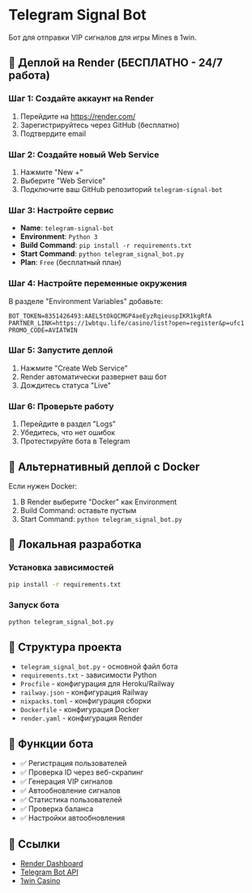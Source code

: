 # Telegram Signal Bot

Бот для отправки VIP сигналов для игры Mines в 1win.

## 🚀 Деплой на Render (БЕСПЛАТНО - 24/7 работа)

### Шаг 1: Создайте аккаунт на Render
1. Перейдите на https://render.com/
2. Зарегистрируйтесь через GitHub (бесплатно)
3. Подтвердите email

### Шаг 2: Создайте новый Web Service
1. Нажмите "New +"
2. Выберите "Web Service"
3. Подключите ваш GitHub репозиторий `telegram-signal-bot`

### Шаг 3: Настройте сервис
- **Name**: `telegram-signal-bot`
- **Environment**: `Python 3`
- **Build Command**: `pip install -r requirements.txt`
- **Start Command**: `python telegram_signal_bot.py`
- **Plan**: `Free` (бесплатный план)

### Шаг 4: Настройте переменные окружения
В разделе "Environment Variables" добавьте:
```
BOT_TOKEN=8351426493:AAEL5tOkQCMGP4aeEyzRqieuspIKR1kgRfA
PARTNER_LINK=https://1wbtqu.life/casino/list?open=register&p=ufc1
PROMO_CODE=AVIATWIN
```

### Шаг 5: Запустите деплой
1. Нажмите "Create Web Service"
2. Render автоматически развернет ваш бот
3. Дождитесь статуса "Live"

### Шаг 6: Проверьте работу
1. Перейдите в раздел "Logs"
2. Убедитесь, что нет ошибок
3. Протестируйте бота в Telegram

## 🐳 Альтернативный деплой с Docker

Если нужен Docker:
1. В Render выберите "Docker" как Environment
2. Build Command: оставьте пустым
3. Start Command: `python telegram_signal_bot.py`

## 🔧 Локальная разработка

### Установка зависимостей
```bash
pip install -r requirements.txt
```

### Запуск бота
```bash
python telegram_signal_bot.py
```

## 📁 Структура проекта

- `telegram_signal_bot.py` - основной файл бота
- `requirements.txt` - зависимости Python
- `Procfile` - конфигурация для Heroku/Railway
- `railway.json` - конфигурация Railway
- `nixpacks.toml` - конфигурация сборки
- `Dockerfile` - конфигурация Docker
- `render.yaml` - конфигурация Render

## 🎯 Функции бота

- ✅ Регистрация пользователей
- ✅ Проверка ID через веб-скрапинг
- ✅ Генерация VIP сигналов
- ✅ Автообновление сигналов
- ✅ Статистика пользователей
- ✅ Проверка баланса
- ✅ Настройки автообновления

## 🔗 Ссылки

- [Render Dashboard](https://dashboard.render.com/)
- [Telegram Bot API](https://core.telegram.org/bots/api)
- [1win Casino](https://1wbtqu.life/casino/list?open=register&p=ufc1) 